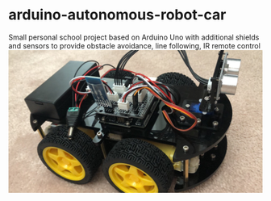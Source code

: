 # arduino-autonomous-robot-car
Small personal school project based on Arduino Uno with additional shields and sensors to provide obstacle avoidance, line following, IR remote control 
![alt text](car.JPG)
